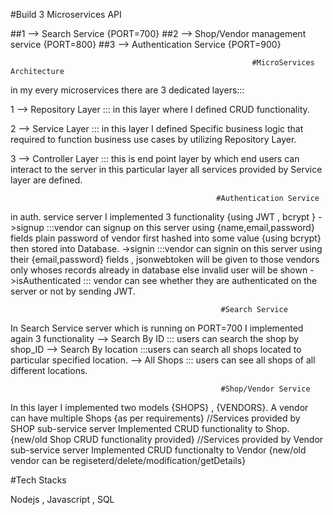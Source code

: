 #Build 3 Microservices API

##1 --> Search Service {PORT=700}
##2 --> Shop/Vendor management service {PORT=800}
##3 --> Authentication Service {PORT=900}

                                                          #MicroServices Architecture

in my every microservices there are 3 dedicated layers:::

 1 --> Repository Layer ::: in this layer where I defined CRUD functionality.


 2 --> Service Layer ::: in this layer I defined Specific business logic that required to function business use cases by utilizing Repository Layer.                
 

 3 --> Controller Layer ::: this is end point layer by which end users can interact to the server in this particular layer all services provided by Service layer are defined.
 

                                                  #Authentication Service


 in auth. service server I implemented 3 functionality {using JWT , bcrypt }
->signup :::vendor can signup on this server using {name,email,password} fields plain password of vendor first hashed into some value {using bcrypt} then stored into Database.
->signin :::vendor can signin on this server using their {email,password} fields , jsonwebtoken will  be given to those vendors only whoses records already in database else invalid user will be shown
->isAuthenticated ::: vendor can see whether they are authenticated on the server or not by sending JWT.

                                                   #Search Service

In Search Service server which is running on PORT=700 I implemented again 3 functionality
--> Search By ID ::: users can search the shop by shop_ID
--> Search By location :::users can search all shops located to particular specified location.
--> All Shops  ::: users can see all shops of all different locations.

                                                   #Shop/Vendor Service


In this layer I implemented two models {SHOPS} , {VENDORS}. 
A vendor can have multiple Shops {as per requirements}
//Services provided by SHOP sub-service server
Implemented CRUD functionality to Shop. {new/old Shop CRUD functionality provided}
//Services provided by Vendor sub-service server
Implemented CRUD functionalty to Vendor 
{new/old vendor can be regiseterd/delete/modification/getDetails}


  #Tech Stacks

  Nodejs ,  Javascript  , SQL


